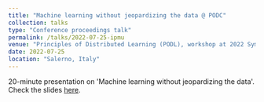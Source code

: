 ```yaml
---
title: "Machine learning without jeopardizing the data @ PODC"
collection: talks
type: "Conference proceedings talk"
permalink: /talks/2022-07-25-ipmu
venue: "Principles of Distributed Learning (PODL), workshop at 2022 Symposium on Principles of Distributed Computing (PODC)"
date: 2022-07-25
location: "Salerno, Italy"
---
```

20-minute presentation on 'Machine learning without jeopardizing the data'. Check the slides [here](https://dcl.epfl.ch/site/_media/arnaud_grivet-podl22.pdf).